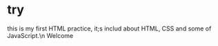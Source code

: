 # try
this is my first HTML practice, it;s includ about HTML, CSS and some of JavaScript.\n
Welcome
